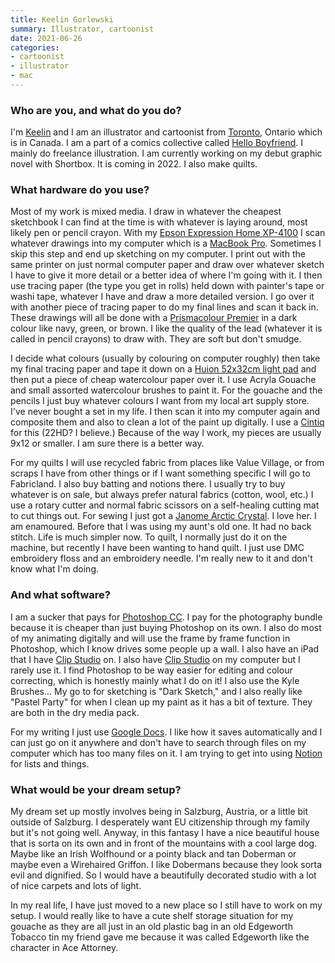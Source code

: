 ```yaml
---
title: Keelin Gorlewski
summary: Illustrator, cartoonist
date: 2021-06-26
categories:
- cartoonist
- illustrator
- mac
---
```


### Who are you, and what do you do?

I'm [Keelin](https://www.instagram.com/keelin_g_/ "Keelin's Instagram account.") and I am an illustrator and cartoonist from [Toronto](https://www.toronto.ca/community-people/get-involved/community/toronto-for-all/indigenous-peoples-of-tkaronto/ "A notice about the traditional owners of the land in Toronto."), Ontario which is in Canada. I am a part of a comics collective called [Hello Boyfriend](https://helloboyfriend.itch.io/ "A comic book group from Toronto."). I mainly do freelance illustration. I am currently working on my debut graphic novel with Shortbox. It is coming in 2022. I also make quilts.

### What hardware do you use?

Most of my work is mixed media. I draw in whatever the cheapest sketchbook I can find at the time is with whatever is laying around, most likely pen or pencil crayon. With my [Epson Expression Home XP-4100][expression-home-xp-4100] I scan whatever drawings into my computer which is a [MacBook Pro][macbook-pro]. Sometimes I skip this step and end up sketching on my computer. I print out with the same printer on just normal computer paper and draw over whatever sketch I have to give it more detail or a better idea of where I'm going with it. I then use tracing paper (the type you get in rolls) held down with painter's tape or washi tape, whatever I have and draw a more detailed version. I go over it with another piece of tracing paper to do my final lines and scan it back in. These drawings will all be done with a [Prismacolour Premier][premier] in a dark colour like navy, green, or brown. I like the quality of the lead (whatever it is called in pencil crayons) to draw with. They are soft but don't smudge. 

I decide what colours (usually by colouring on computer roughly) then take my final tracing paper and tape it down on a [Huion 52x32cm light pad][a2.2] and then put a piece of cheap watercolour paper over it. I use Acryla Gouache and small assorted watercolour brushes to paint it. For the gouache and the pencils I just buy whatever colours I want from my local art supply store. I've never bought a set in my life. I then scan it into my computer again and composite them and also to clean a lot of the paint up digitally. I use a [Cintiq][] for this (22HD? I believe.) Because of the way I work, my pieces are usually 9x12 or smaller. I am sure there is a better way. 

For my quilts I will use recycled fabric from places like Value Village, or from scraps I have from other things or if I want something specific I will go to Fabricland. I also buy batting and notions there. I usually try to buy whatever is on sale, but always prefer natural fabrics (cotton, wool, etc.) I use a rotary cutter and normal fabric scissors on a self-healing cutting mat to cut things out. For sewing I just got a [Janome Arctic Crystal][arctic-crystal]. I love her. I am enamoured. Before that I was using my aunt's old one. It had no back stitch. Life is much simpler now. To quilt, I normally just do it on the machine, but recently I have been wanting to hand quilt. I just use DMC embroidery floss and an embroidery needle. I'm really new to it and don't know what I'm doing.

### And what software?

I am a sucker that pays for [Photoshop CC][photoshop]. I pay for the photography bundle because it is cheaper than just buying Photoshop on its own. I also do most of my animating digitally and will use the frame by frame function in Photoshop, which I know drives some people up a wall. I also have an iPad that I have [Clip Studio][clip-studio-paint-ios] on. I also have [Clip Studio][clip-studio-paint] on my computer but I rarely use it. I find Photoshop to be way easier for editing and colour correcting, which is honestly mainly what I do on it! I also use the Kyle Brushes... My go to for sketching is "Dark Sketch," and I also really like "Pastel Party" for when I clean up my paint as it has a bit of texture. They are both in the dry media pack.

For my writing I just use [Google Docs][google-docs]. I like how it saves automatically and I can just go on it anywhere and don't have to search through files on my computer which has too many files on it. I am trying to get into using [Notion][] for lists and things.

### What would be your dream setup?

My dream set up mostly involves being in Salzburg, Austria, or a little bit outside of Salzburg. I desperately want EU citizenship through my family but it's not going well. Anyway, in this fantasy I have a nice beautiful house that is sorta on its own and in front of the mountains with a cool large dog. Maybe like an Irish Wolfhound or a pointy black and tan Doberman or maybe even a Wirehaired Griffon. I like Dobermans because they look sorta evil and dignified. So I would have a beautifully decorated studio with a lot of nice carpets and lots of light.

In my real life, I have just moved to a new place so I still have to work on my setup. I would really like to have a cute shelf storage situation for my gouache as they are all just in an old plastic bag in an old Edgeworth Tobacco tin my friend gave me because it was called Edgeworth like the character in Ace Attorney.

[a2.2]: https://www.huion.com/led_light_pad "An LED light pad."
[arctic-crystal]: https://www.janome.com/arctic-crystal "A sewing machine."
[cintiq]: https://www.wacom.com/en-us/us/cintiq "A computer screen you can draw on."
[clip-studio-paint-ios]: https://apps.apple.com/us/app/clip-studio-paint-for-manga/id1262985592 "A drawing app focused on manga."
[clip-studio-paint]: https://www.clipstudio.net/en "A drawing program aimed at manga artists."
[expression-home-xp-4100]: https://epson.com/For-Home/Printers/Inkjet/Epson-Expression-Home-XP-4100-Small-in-One-Printer/p/C11CG33201 "An all-in-one printer."
[google-docs]: https://en.wikipedia.org/wiki/Google_Docs "A web-based office suite."
[macbook-pro]: https://www.apple.com/macbook-pro/ "A laptop."
[notion]: https://www.notion.so/ "A collaborative wiki service."
[photoshop]: https://www.adobe.com/products/photoshop.html "A bitmap image editor."
[premier]: http://web.archive.org/web/20210512232524/https://www.prismacolor.com/colored-pencils/premier-colored-pencils/premier-soft-core-colored-pencils/PCPremierSoftCoreColoredPencils.html "Soft core coloured pencils."

